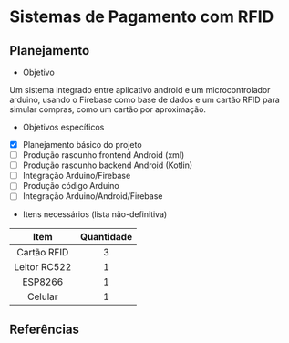 # Sistemas de Pagamento com RFID

## Planejamento

* Objetivo

Um sistema integrado entre aplicativo android e um microcontrolador arduino, usando o Firebase como base de dados e um cartão RFID para simular compras, como um cartão por aproximação.

* Objetivos específicos

- [x] Planejamento básico do projeto 
- [ ] Produção rascunho frontend Android   (xml)
- [ ] Produção rascunho backend Android    (Kotlin)
- [ ] Integração Arduino/Firebase
- [ ] Produção código Arduino 
- [ ] Integração Arduino/Android/Firebase

* Itens necessários (lista não-definitiva)

Item        |  Quantidade
:----------:|:-----------:
Cartão RFID | 3
Leitor RC522| 1
ESP8266     | 1
Celular     | 1

## Referências
